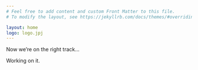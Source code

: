 ```yaml
---
# Feel free to add content and custom Front Matter to this file.
# To modify the layout, see https://jekyllrb.com/docs/themes/#overriding-theme-defaults

layout: home
logo: logo.jpj
---
```

Now we’re on the right track... 

Working on it.
